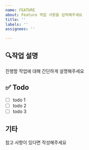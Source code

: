 ```yaml
---
name: FEATURE
about: Feature 작업 사항을 입력해주세요
title: ''
labels: ''
assignees: ''

---
```


## 🔍작업 설명
진행할 작업에 대해 간단하게 설명해주세요

## ✅ Todo
- [ ] todo 1
- [ ] todo 2
- [ ] todo 3

## 기타
참고 사항이 있다면 작성해주세요
